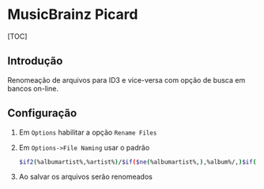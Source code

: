 # MusicBrainz Picard

[TOC]

## Introdução

Renomeação de arquivos para ID3 e vice-versa com opção de busca em bancos on-line.

## Configuração

1. Em `Options` habilitar a opção `Rename Files`

1. Em `Options->File Naming` usar o padrão

    ```sh
    $if2(%albumartist%,%artist%)/$if($ne(%albumartist%,),%album%/,)$if($gt(%totaldiscs%,1),%discnumber%-,)$if($ne(%albumartist%,),$num(%tracknumber%,2) ,)$if(%_multiartist%,%artist% - ,) - %title%
    ```

1. Ao salvar os arquivos serão renomeados
